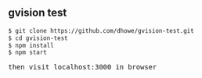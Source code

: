 ## gvision test

```sh
$ git clone https://github.com/dhowe/gvision-test.git
$ cd gvision-test
$ npm install
$ npm start
```

<pre>then visit localhost:3000 in browser


